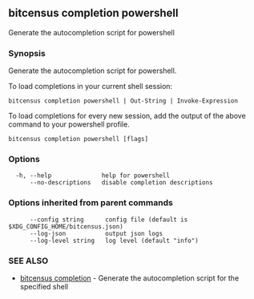 ## bitcensus completion powershell

Generate the autocompletion script for powershell

### Synopsis

Generate the autocompletion script for powershell.

To load completions in your current shell session:

	bitcensus completion powershell | Out-String | Invoke-Expression

To load completions for every new session, add the output of the above command
to your powershell profile.


```
bitcensus completion powershell [flags]
```

### Options

```
  -h, --help              help for powershell
      --no-descriptions   disable completion descriptions
```

### Options inherited from parent commands

```
      --config string      config file (default is $XDG_CONFIG_HOME/bitcensus.json)
      --log-json           output json logs
      --log-level string   log level (default "info")
```

### SEE ALSO

* [bitcensus completion](bitcensus_completion.md)	 - Generate the autocompletion script for the specified shell

